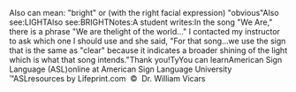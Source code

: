 Also can mean: "bright" or (with the right facial expression) 
			"obvious"Also see:LIGHTAlso see:BRIGHTNotes:A student writes:In the song "We Are," there is a phrase "We are thelight of the 
			world..." I contacted my instructor to ask which one I should use 
			and she said, "For that song...we use the sign that is the same as 
			"clear" because it indicates a broader shining of the light which is 
			what that song intends."Thank you!TyYou can learnAmerican Sign Language (ASL)online at American Sign Language University ™ASLresources by Lifeprint.com  ©  Dr. William Vicars